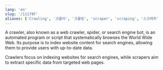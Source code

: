 ```yaml
---
lang: 'en'
slug: '/11179F'
aliases: ['Crawling', '크롤러', '크롤링', 'scraper', 'scraping', '스크래퍼', '스크래핑']
---
```


A crawler, also known as a web crawler, spider, or search engine bot, is an automated program or script that systematically browses the World Wide Web. Its purpose is to index website content for search engines, allowing them to provide users with up-to-date data.

Crawlers focus on indexing websites for search engines, while scrapers aim to extract specific data from targeted web pages.
